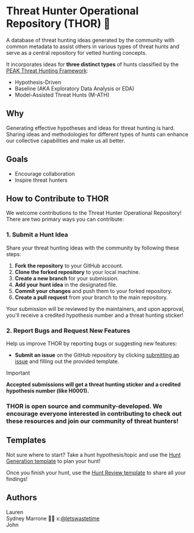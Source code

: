 # Threat Hunter Operational Repository (THOR) 🏹

A database of threat hunting ideas generated by the community with common metadata to assist others in various types of threat hunts and serve as a central repository for vetted hunting concepts.

It incorporates ideas for **three distinct types** of hunts classified by the [PEAK Threat Hunting Framework](https://www.splunk.com/en_us/blog/security/peak-threat-hunting-framework.html]):
- Hypothesis-Driven
- Baseline (AKA Exploratory Data Analysis or EDA)
- Model-Assisted Threat Hunts (M-ATH)

## Why
Generating effective hypotheses and ideas for threat hunting is hard. Sharing ideas and methodologies for different types of hunts can enhance our collective capabilities and make us all better.

## Goals
- Encourage collaboration
- Inspire threat hunters

## How to Contribute to THOR

We welcome contributions to the Threat Hunter Operational Repository! There are two primary ways you can contribute:

### 1. Submit a Hunt Idea
Share your threat hunting ideas with the community by following these steps:

1. **Fork the repository** to your GitHub account.
2. **Clone the forked repository** to your local machine.
3. **Create a new branch** for your submission.
4. **Add your hunt idea** in the designated file.
5. **Commit your changes** and push them to your forked repository.
6. **Create a pull request** from your branch to the main repository.

Your submission will be reviewed by the maintainers, and upon approval, you'll receive a credited hypothesis number and a threat hunting sticker!

### 2. Report Bugs and Request New Features
Help us improve THOR by reporting bugs or suggesting new features:

- **Submit an issue** on the GitHub repository by clicking [submitting an issue](https://github.com/triw0lf/THOR/issues/new/choose) and filling out the provided template.

> [!IMPORTANT]
>**Accepted submissions will get a threat hunting sticker and a credited hypothesis number (like H0001).**

### **THOR is open source and community-developed. We encourage everyone interested in contributing to check out these resources and join our community of threat hunters!**

<!-- need to clarify the Submission Process

- **Format Requirements:** Outline what information should be included in each submission (e.g., hypothesis, methodology, expected outcomes, etc.).
- **Review Process:** Briefly describe the process for how submissions will be reviewed and vetted.

add some sort of Community section

Encourage engagement by creating a section that highlights how to get involved:

- Join the Discussion: Link to a forum, Slack, or Discord channel where threat hunters can discuss ideas.
- Contribute: Outline other ways to contribute beyond submitting ideas, such as reviewing others' submissions or sharing resources.

Social Media and Outreach

- Encourage sharing on social media using a specific hashtag? or just sharing in general
- How do people provide feedback?

-->

## Templates

Not sure where to start?
Take a hunt hypothesis/topic and use the [Hunt Generation template]([/Templates/Hunt-Generation.md) to plan your hunt!

Once you finish your hunt, use the [Hunt Review template](/Templates/Hunt-Review.md) to share all your findings!

## Authors
Lauren  
Sydney Marrone 🏋️‍♀️ x:[@letswastetime](https://x.com/letswastetime)  
John

<!--
THOR Hypothesis Review Board Prospectus

The review board will be comprised of 5-7 individuals who will review all hypothesis submissions and vote on acceptance into the THL. 

All submissions will be piped in to a communication channel (Slack? Ugh I don’t want another one but maybe) or email to make review easy and acceptance or denial seamless. 

New versions of the THOR will be published on a monthly (quarterly?) basis and all reviews must be completed 72 hours prior to release date. Any rejection should have comments on why it is being rejected and if potential improvements can be made for acceptance. 

Unanimous acceptance of the hypothesis must be achieved by the review board for publication. 

Review board members are expected to spread the word about THOR on socials or other channels.
-->

